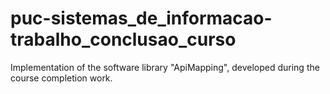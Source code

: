 # puc-sistemas_de_informacao-trabalho_conclusao_curso
Implementation of the software library "ApiMapping", developed during the course completion work.
